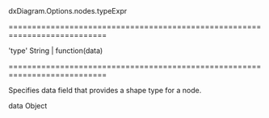 <!--id-->dxDiagram.Options.nodes.typeExpr<!--/id-->
===========================================================================
<!--default-->'type'<!--/default-->
<!--type-->String | function(data)<!--/type-->
===========================================================================

<!--shortDescription-->
Specifies data field that provides a shape type for a node.
<!--/shortDescription-->

<!--fullDescription-->

<!--/fullDescription-->
<!--typeFunctionParamName1-->data<!--/typeFunctionParamName1-->
<!--typeFunctionParamType1-->Object<!--/typeFunctionParamType1-->
<!--typeFunctionParamDescription1-->

<!--/typeFunctionParamDescription1-->
